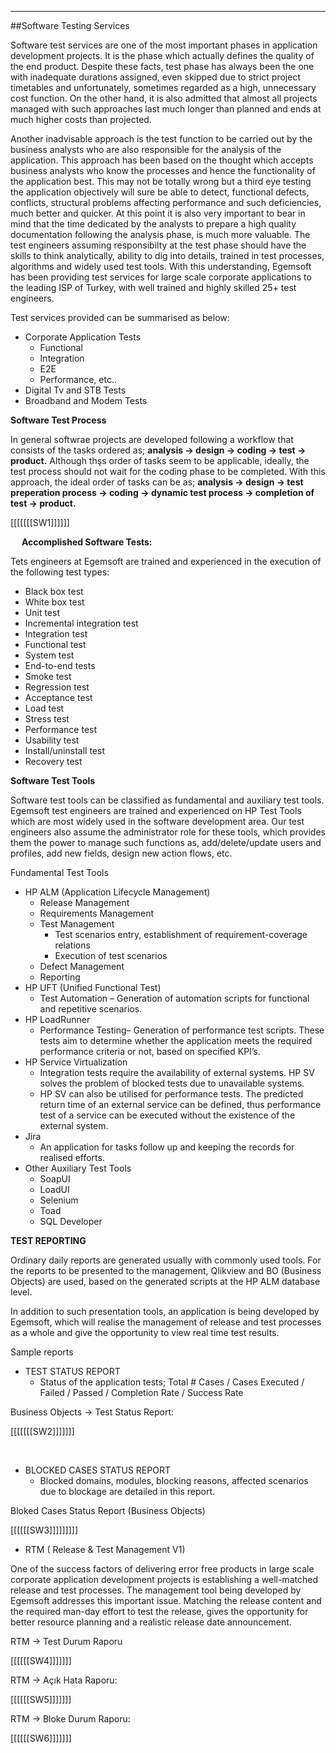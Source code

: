 - - -
##Software Testing Services


Software test services are one of the most important phases in application development projects. It is the phase which actually defines the quality of the end product. Despite these facts, test phase has always been the one with inadequate durations assigned, even skipped due to strict project timetables and unfortunately, sometimes regarded as a high, unnecessary cost function.
On the other hand, it is also admitted that almost all projects managed with such approaches last much longer than planned and ends at much higher costs than projected.

Another inadvisable approach is the test function to be carried out by the business analysts who are also responsible for the analysis of the application. This approach has been based on the thought which accepts business analysts who know the processes and hence the functionality of the application best. This may not be totally wrong but a third eye testing the application objectively will sure be able to detect, functional defects, conflicts, structural problems affecting performance and such deficiencies, much better and quicker. At this point it is also very important to bear in mind that the time dedicated by the analysts to prepare a high quality documentation following the analysis phase, is much more valuable.
The test engineers assuming responsibilty at the test phase should have the skills to think analytically, ability to dig into details, trained in test processes, algorithms and widely used test tools.
With this understanding, Egemsoft has been providing test services for large scale corporate applications to the leading ISP of Turkey, with well trained and highly skilled 25+ test engineers. 

Test services provided can be summarised as below:

- Corporate Application Tests
	- Functional
	- Integration
	- E2E
	- Performance, etc..
- Digital Tv and STB Tests
- Broadband and Modem Tests

**Software Test Process**

In general softwrae projects are developed following a workflow that consists of the tasks ordered as; **analysis -> design -> coding -> test -> product.** Although thşs order of tasks seem to be applicable, ideally, the test process should not wait for the coding phase to be completed. With this approach, the ideal order of tasks can be as; **analysis -> design -> test preperation process -> coding -> dynamic test process -> completion of test -> product.** 

[[[[[[[SW1]]]]]]


 
**Accomplished Software Tests:**

Tets engineers at Egemsoft are trained and experienced in the execution of the following test types:

- Black box test
- White box test
- Unit test
- Incremental integration test
- Integration test
- Functional test
- System test
- End-to-end tests
- Smoke test
- Regression test
- Acceptance test
- Load test
- Stress test
- Performance test
- Usability test
- Install/uninstall test
- Recovery test

**Software Test Tools**

Software test tools can be classified as fundamental and auxiliary test tools. Egemsoft test engineers are trained and experienced on HP Test Tools which are most widely used in the software development area. Our test engineers also assume the administrator role for these tools, which provides them the power to manage such functions as, add/delete/update users and profiles, add new fields, design new action flows, etc. 

Fundamental Test Tools  

- HP ALM (Application Lifecycle Management)  
	- Release Management
	- Requirements Management
	- Test Management
		- Test scenarios entry, establishment of requirement-coverage relations
		- Execution of test scenarios
	- Defect Management 
	- Reporting 
- HP UFT (Unified Functional Test)
	- Test Automation – Generation of automation scripts for functional and repetitive scenarios.
- HP LoadRunner 
	- Performance Testing– Generation of performance test scripts. These tests aim to determine whether the application meets the required performance criteria or not, based on specified KPI’s.
 
- HP Service Virtualization
	- Integration tests require the availability of external systems. HP SV solves the problem of blocked tests due to unavailable systems. 
	- HP SV can also be utilised for performance tests. The predicted return time of an external service can be defined, thus performance test of a service can be executed without the existence of the external system.
- Jira
	- An application for tasks follow up and keeping the records for realised efforts. 
- Other Auxiliary Test Tools
	- SoapUI
	- LoadUI
	- Selenium
	- Toad 
	- SQL Developer

**TEST REPORTING**

Ordinary daily reports are generated usually with commonly used tools. For the reports to be presented to the management, Qlikview and BO (Business Objects) are used, based on the generated scripts at the HP ALM database level.

In addition to such presentation tools, an application is being developed by Egemsoft, which will realise the management of release and test processes as a whole and give the opportunity to view real time test results. 

Sample reports

- TEST STATUS REPORT
	- Status of the application tests;
	Total # Cases / Cases Executed / Failed / Passed / Completion Rate / Success Rate 

Business Objects -> Test Status Report:

[[[[[[[SW2]]]]]]] 

 
- BLOCKED CASES STATUS REPORT
	- Blocked domains, modules, blocking reasons, affected scenarios due to blockage are detailed in this report.  

Bloked Cases Status Report (Business Objects)  
 

[[[[[[SW3]]]]]]]]]
 

- RTM ( Release & Test Management V1)  

One of the success factors of delivering error free products in large scale corporate application development projects is establishing a well-matched release and test processes. The management tool being developed by Egemsoft addresses this important issue. Matching the release content and the required man-day effort to test the release, gives the opportunity for better resource planning and a realistic release date announcement.

RTM -> Test Durum Raporu  

[[[[[[SW4]]]]]]]

RTM -> Açık Hata Raporu:

[[[[[[SW5]]]]]]]

RTM -> Bloke Durum Raporu:

[[[[[[SW6]]]]]]]

